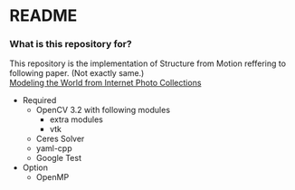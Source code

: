 # README #

### What is this repository for? ###
This repository is the implementation of Structure from Motion reffering to following paper. (Not exactly same.)  
[Modeling the World from Internet Photo Collections](http://phototour.cs.washington.edu/ModelingTheWorld_ijcv07.pdf)

* Required
	* OpenCV 3.2 with following modules
		* extra modules
		* vtk
	* Ceres Solver
	* yaml-cpp
	* Google Test
* Option
	* OpenMP
